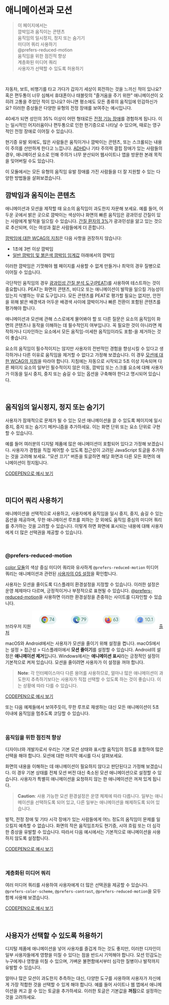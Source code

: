 # 애니메이션과 모션

> 이 페이지에서는 <br/>
> 깜박임과 움직이는 콘텐츠 <br/>
> 움직임의 일시정지, 정지 또는 숨기기 <br/>
> 미디어 쿼리 사용하기 <br/>
> @prefers-reduced-motion <br/>
> 움직임을 위한 점진적 향상 <br/>
> 계층화된 미디어 쿼리 <br/>
> 사용자가 선택할 수 있도록 허용하기 <br/>

<br/>

자동차, 보트, 비행기를 타고 가다가 갑자기 세상이 회전하는 것을 느끼신 적이 있나요? 혹은 편두통이 너무 심해서 휴대폰이나 태블릿의 "즐거움을 주기 위한" 애니메이션이 오히려 고통을 주었던 적이 있나요? 아니면 평소에도 모든 종류의 움직임에 민감하신가요? 이러한 증상들은 다양한 유형의 전정 장애를 보여주는 예시입니다.

40세가 되면 성인의 35% 이상이 어떤 형태로든 [전정 기능 장애](https://vestibular.org/article/what-is-vestibular/about-vestibular-disorders/)를 경험하게 됩니다. 이는 일시적인 어지러움이나 편두통으로 인한 현기증으로 나타날 수 있으며, 때로는 영구적인 전정 장애로 이어질 수 있습니다.

현기증 유발 외에도, 많은 사람들은 움직이거나 깜박이는 콘텐츠, 또는 스크롤되는 내용이 주의를 산만하게 한다고 느낍니다. [ADHD](https://www.nimh.nih.gov/health/publications/attention-deficit-hyperactivity-disorder-in-children-and-teens-what-you-need-to-know)나 기타 주의력 결핍 장애가 있는 사람들의 경우, 애니메이션 요소로 인해 주의가 너무 분산되어 웹사이트나 앱을 방문한 본래 목적을 잊어버릴 수도 있습니다.

이 모듈에서는 모든 유형의 움직임 유발 장애를 가진 사람들을 더 잘 지원할 수 있는 다양한 방법들을 살펴보겠습니다.

## 깜박임과 움직이는 콘텐츠

애니메이션과 모션을 제작할 때 요소의 움직임이 과도한지 자문해 보세요. 예를 들어, 어두운 곳에서 밝은 곳으로 깜박이는 색상이나 화면의 빠른 움직임은 광과민성 간질이 있는 사람에게 발작을 일으킬 수 있습니다. [간질 환자의 3%](https://www.epilepsy.com/what-is-epilepsy/seizure-triggers/photosensitivity)가 광과민성을 앓고 있는 것으로 추산되며, 이는 여성과 젊은 사람들에게 더 흔합니다.

[깜박임에 대한 WCAG의 지침](https://www.w3.org/TR/WCAG22/#three-flashes-or-below-threshold)은 다음 사항을 권장하지 않습니다:

- 1초에 3번 이상 깜박임
- [일반 깜박임 및 붉은색 깜박임 임계값](https://www.w3.org/TR/WCAG22/#dfn-general-flash-and-red-flash-thresholds) 아래에서의 깜박임

이러한 깜박임은 기껏해야 웹 페이지를 사용할 수 없게 만들거나 최악의 경우 질병으로 이어질 수 있습니다.

극단적인 움직임의 경우 [광과민성 간질 분석 도구(PEAT)](https://trace.umd.edu/peat/)를 사용하여 테스트하는 것이 중요합니다. PEAT는 화면의 콘텐츠, 비디오 또는 애니메이션이 발작을 일으킬 가능성이 있는지 식별하는 무료 도구입니다. 모든 콘텐츠를 PEAT로 평가할 필요는 없지만, 안전을 위해 밝은 배경색과 어두운 배경색 사이에 깜박이거나 빠른 전환이 포함된 콘텐츠를 평가해야 합니다.

애니메이션과 모션에 관해 스스로에게 물어봐야 할 또 다른 질문은 요소의 움직임이 화면의 콘텐츠나 동작을 이해하는 데 필수적인지 여부입니다. 꼭 필요한 것이 아니라면 제작하거나 디자인하는 요소에서 모든 움직임-미세한 움직임이라도 포함-을 제거하는 것이 좋습니다.

요소의 움직임이 필수적이지는 않지만 사용자의 전반적인 경험을 향상시킬 수 있다고 생각하거나 다른 이유로 움직임을 제거할 수 없다고 가정해 보겠습니다. 이 경우 [모션에 대한 WCAG의 지침](https://www.w3.org/WAI/WCAG21/Understanding/pause-stop-hide.html)을 따라야 합니다. 지침에는 자동으로 시작되고 5초 이상 지속되며 다른 페이지 요소의 일부인 필수적이지 않은 이동, 깜박임 또는 스크롤 요소에 대해 사용자가 이동을 일시 중지, 중지 또는 숨길 수 있는 옵션을 구축해야 한다고 명시되어 있습니다.

<br/>

## 움직임의 일시정지, 정지 또는 숨기기

사용자가 잠재적으로 문제가 될 수 있는 모션 애니메이션을 끌 수 있도록 페이지에 일시 중지, 중지 또는 숨기기 메커니즘을 추가하세요. 이는 화면 단위 또는 요소 단위로 구현할 수 있습니다.

예를 들어 여러분의 디지털 제품에 많은 애니메이션이 포함되어 있다고 가정해 보겠습니다. 사용자가 경험을 직접 제어할 수 있도록 접근성이 고려된 JavaScript 토글을 추가하는 것을 고려해 보세요. "모션 끄기" 버튼을 토글하면 해당 화면과 다른 모든 화면의 애니메이션이 정지됩니다.

[CODEPEN으로 예시 보기](https://codepen.io/web-dot-dev/pen/xxjpBGE)

<br/>

## 미디어 쿼리 사용하기

애니메이션을 선택적으로 사용하고, 사용자에게 움직임을 일시 중지, 중지, 숨길 수 있는 옵션을 제공하며, 무한 애니메이션 루프를 피하는 것 외에도 움직임 중심의 미디어 쿼리를 추가하는 것을 고려할 수 있습니다. 이렇게 하면 화면에 표시되는 내용에 대해 사용자에게 더 많은 선택권을 제공할 수 있습니다.

<br/>

### @prefers-reduced-motion

[color 모듈](https://web.dev/learn/accessibility/color-contrast)의 색상 중심 미디어 쿼리와 유사하게 `@prefers-reduced-motion` 미디어 쿼리는 애니메이션과 관련된 [사용자의 OS 설정](https://developer.mozilla.org/docs/Web/CSS/@media/prefers-reduced-motion#user_preferences)을 확인합니다.

사용자는 모션을 줄이도록 디스플레이 환경설정을 지정할 수 있습니다. 이러한 설정은 운영 체제마다 다르며, 긍정적이거나 부정적으로 표현될 수 있습니다. [@prefers-reduced-motion](https://web.dev/articles/prefers-reduced-motion)을 사용하면 이러한 환경설정을 존중하는 사이트를 디자인할 수 있습니다.

브라우저 지원 <img src="./images/11-1.png" width="400px"/> [출처](https://developer.mozilla.org/en-US/docs/Web/CSS/@media/prefers-reduced-motion)

macOS와 Android에서는 사용자가 모션을 줄이기 위해 설정을 켭니다. macOS에서는 설정 > 접근성 > 디스플레이에서 **모션 줄이기**를 설정할 수 있습니다. Android의 설정은 **애니메이션 제거**입니다. Windows에서는 **애니메이션 표시**라는 긍정적인 설정이 기본적으로 켜져 있습니다. 모션을 줄이려면 사용자가 이 설정을 꺼야 합니다.

> **Note**: 각 인터페이스마다 다른 용어를 사용하므로, 얼마나 많은 애니메이션이 과도한지 추측하기보다는 사용자가 직접 선택할 수 있도록 하는 것이 좋습니다. 이는 상황에 따라 다를 수 있습니다.

[CODEPEN으로 예시 보기](https://codepen.io/web-dot-dev/pen/VwxyReM)

또는 다음 예제들에서 보여주듯이, 무한 루프로 재생하는 대신 모든 애니메이션이 5초 이내에 움직임을 멈추도록 코딩할 수 있습니다.

<br/>

### 움직임을 위한 점진적 향상

디자이너와 개발자로서 우리는 기본 모션 상태와 표시할 움직임의 정도를 포함하여 많은 선택을 해야 합니다. 모션에 대한 마지막 예시를 다시 살펴보세요.

화면의 내용을 이해하는 데 애니메이션이 필요하지 않다고 판단된다고 가정해 보겠습니다. 이 경우 기본 상태를 전체 모션 버전 대신 축소된 모션 애니메이션으로 설정할 수 있습니다. 사용자가 특별히 애니메이션을 요청하지 않는 한 애니메이션은 꺼져 있게 됩니다.

> **Caution**: 사용 가능한 모션 환경설정은 운영 체제에 따라 다릅니다. 일부는 애니메이션을 선택하도록 되어 있고, 다른 일부는 애니메이션을 해제하도록 되어 있습니다.

발작, 전정 장애 및 기타 시각 장애가 있는 사람들에게 어느 정도의 움직임이 문제를 일으킬지 예측할 수 없습니다. 화면의 작은 움직임조차도 현기증, 시야 흐림 또는 더 심각한 증상을 유발할 수 있습니다. 따라서 다음 예시에서는 기본적으로 애니메이션을 사용하지 않도록 설정합니다.

[CODEPEN으로 예시 보기](https://codepen.io/web-dot-dev/pen/qBYpvam)

<br/>

### 계층화된 미디어 쿼리

여러 미디어 쿼리를 사용하여 사용자에게 더 많은 선택권을 제공할 수 있습니다. `@prefers-color-scheme`, `@prefers-contrast`, `@prefers-reduced-motion`을 모두 함께 사용해 보겠습니다.

[CODEPEN으로 예시 보기](https://codepen.io/web-dot-dev/pen/wvjpOzR)

<br/>

## 사용자가 선택할 수 있도록 허용하기

디지털 제품에 애니메이션을 넣어 사용자를 즐겁게 하는 것도 좋지만, 이러한 디자인이 일부 사용자들에게 영향을 미칠 수 있다는 점을 반드시 기억해야 합니다. 모션 민감도는 누구에게나 영향을 미칠 수 있으며, 가벼운 불편함에서부터 심각한 질병이나 발작까지 유발할 수 있습니다.

얼마나 많은 모션이 과도한지 추측하는 대신, 다양한 도구를 사용하여 사용자가 자신에게 가장 적합한 것을 선택할 수 있게 해야 합니다. 예를 들어 사이트나 웹 앱에서 애니메이션을 켜고 끌 수 있는 토글을 추가하세요. 이러한 토글은 기본값을 **꺼짐**으로 설정하는 것을 고려하세요.
